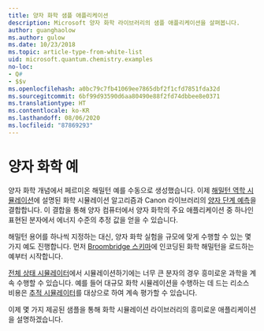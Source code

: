 ```yaml
---
title: 양자 화학 샘플 애플리케이션
description: Microsoft 양자 화학 라이브러리의 샘플 애플리케이션을 살펴봅니다.
author: guanghaolow
ms.author: gulow
ms.date: 10/23/2018
ms.topic: article-type-from-white-list
uid: microsoft.quantum.chemistry.examples
no-loc:
- Q#
- $$v
ms.openlocfilehash: a0bc79c7fb41069ee7865dbf2f1cfd7851fda32d
ms.sourcegitcommit: 6bf99d93590d6aa80490e88f2fd74dbbee8e0371
ms.translationtype: HT
ms.contentlocale: ko-KR
ms.lasthandoff: 08/06/2020
ms.locfileid: "87869293"
---
```

# <a name="quantum-chemistry-examples"></a>양자 화학 예

양자 화학 개념에서 페르미온 해밀턴 예를 수동으로 생성했습니다. 이제 [해밀턴 역학 시뮬레이션](xref:microsoft.quantum.libraries.standard.algorithms)에 설명된 화학 시뮬레이션 알고리즘과 Canon 라이브러리의 [양자 단계 예측](xref:microsoft.quantum.libraries.characterization)을 결합합니다. 이 결합을 통해 양자 컴퓨터에서 양자 화학의 주요 애플리케이션 중 하나인 표현된 분자에서 에너지 수준의 추정 값을 얻을 수 있습니다. 

해밀턴 용어를 하나씩 지정하는 대신, 양자 화학 실험을 규모에 맞게 수행할 수 있는 몇 가지 예도 진행합니다. 먼저 [Broombridge 스키마](xref:microsoft.quantum.libraries.chemistry.schema.broombridge)에 인코딩된 화학 해밀턴을 로드하는 예부터 시작합니다.

[전체 상태 시뮬레이터](xref:microsoft.quantum.machines.full-state-simulator)에서 시뮬레이션하기에는 너무 큰 분자의 경우 흥미로운 과학을 계속 수행할 수 있습니다. 예를 들어 대규모 화학 시뮬레이션을 수행하는 데 드는 리소스 비용은 [추적 시뮬레이터](xref:microsoft.quantum.machines.qc-trace-simulator.intro)를 대상으로 하여 계속 평가할 수 있습니다.

이제 몇 가지 제공된 샘플을 통해 화학 시뮬레이션 라이브러리의 흥미로운 애플리케이션을 설명하겠습니다.
